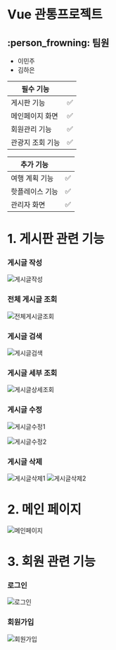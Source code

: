 
# Vue 관통프로젝트





## :person_frowning: 팀원

- 이민주
- 김하은

| 필수 기능 |  |
| -------- | ------------------ |
| 게시판 기능 | :white_check_mark: |
| 메인페이지 화면 | :white_check_mark: |
| 회원관리 기능 | :white_check_mark: |
| 관광지 조회 기능 | :white_check_mark: |

| 추가 기능 |  |
| -------- | ------------------ |
| 여행 계획 기능 | :white_check_mark: |
| 핫플레이스 기능 | :white_check_mark: |
| 관리자 화면 | :white_check_mark: |



# 1. 게시판 관련 기능
### 게시글 작성
![게시글작성](/uploads/e9c6f9e7687a8faabbffc79f8507b996/스크린샷_2023-11-12_오후_4.32.22.png)

### 전체 게시글 조회
![전체게시글조회](/uploads/645fa8e38247d92fd6dfb74612321a7a/스크린샷_2023-11-12_오후_4.23.35.png)

### 게시글 검색
![게시글검색](/uploads/1ceba2374460d1d827853904405b1955/스크린샷_2023-11-12_오후_4.25.16.png)

### 게시글 세부 조회
![게시글상세조회](/uploads/c4202f7a0c6df617c9dc75c2be4b71e2/스크린샷_2023-11-12_오후_4.27.02.png)

### 게시글 수정
![게시글수정1](/uploads/ff86335e72494ad392f580e6223fa026/스크린샷_2023-11-12_오후_4.27.36.png)

![게시글수정2](/uploads/7987583d7ffb5910857907d5f39cfe74/스크린샷_2023-11-12_오후_4.28.00.png)

### 게시글 삭제
![게시글삭제1](/uploads/45e77294880d8f034f69a2eb0877ecdc/스크린샷_2023-11-12_오후_4.33.16.png)
![게시글삭제2](/uploads/b169c8fc262b1d9567f9beeff50d967d/스크린샷_2023-11-12_오후_4.33.53.png)

# 2. 메인 페이지
![메인페이지](/uploads/5148073448f5a0f5b07b990529ac5c83/KakaoTalk_Photo_2023-11-12-16-47-47.jpeg)

# 3. 회원 관련 기능
### 로그인
![로그인](/uploads/04b9e03d27438b29e669622ff7833a18/스크린샷_2023-11-12_오후_4.43.02.png)

### 회원가입
![회원가입](/uploads/4e829c081178fa902836157bb960c060/스크린샷_2023-11-12_오후_4.43.22.png)
